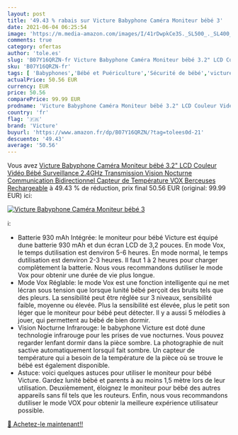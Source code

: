 ```yaml
---
layout: post
title: '49.43 % rabais sur Victure Babyphone Caméra Moniteur bébé 3'
date: 2021-06-04 06:25:54
image: 'https://m.media-amazon.com/images/I/41rDwpkCe3S._SL500_._SL400_.jpg'
comments: true
category: ofertas
author: 'tole.es'
slug: 'B07Y16QRZN-fr Victure Babyphone Caméra Moniteur bébé 3.2" LCD Couleur...'
sku: 'B07Y16QRZN-fr'
tags: [ 'Babyphones','Bébé et Puériculture','Sécurité de bébé','victure', ]
actualPrice: 50.56 EUR
currency: EUR
price: 50.56
comparePrice: 99.99 EUR
prodname: 'Victure Babyphone Caméra Moniteur bébé 3.2" LCD Couleur Vidéo Bébé Surveillance 2.4GHz Transmission  Vision Nocturne  Communication Bidirectionnel  Capteur de Température  VOX  Berceuses  Rechargeable'
country: 'fr'
flag: '🇫🇷'
brand: 'Victure'
buyurl: 'https://www.amazon.fr/dp/B07Y16QRZN/?tag=tolees0d-21'
descuento: '49.43'
average: '50.56'
---
```


Vous avez [Victure Babyphone Caméra Moniteur bébé 3.2" LCD Couleur Vidéo Bébé Surveillance 2.4GHz Transmission  Vision Nocturne  Communication Bidirectionnel  Capteur de Température  VOX  Berceuses  Rechargeable](https://www.amazon.fr/dp/B07Y16QRZN/?tag=tolees0d-21)  à  49.43 % de réduction, prix final  50.56 EUR (original: 99.99 EUR) ici:

[![Victure Babyphone Caméra Moniteur bébé 3](https://m.media-amazon.com/images/I/41rDwpkCe3S._SL500_._SL400_.jpg)](https://www.amazon.fr/dp/B07Y16QRZN/?tag=tolees0d-21)

ℹ️:

- Batterie 930 mAh Intégrée: le moniteur pour bébé Victure est équipé dune batterie 930 mAh et dun écran LCD de 3,2 pouces. En mode Vox, le temps dutilisation est denviron 5-6 heures. En mode normal, le temps dutilisation est denviron 2-3 heures. Il faut 1 à 2 heures pour charger complètement la batterie. Nous vous recommandons dutiliser le mode Vox pour obtenir une durée de vie plus longue.
- Mode Vox Réglable: le mode Vox est une fonction intelligente qui ne met lécran sous tension que lorsque lunité bébé perçoit des bruits tels que des pleurs. La sensibilité peut être réglée sur 3 niveaux, sensibilité faible, moyenne ou élevée. Plus la sensibilité est élevée, plus le petit son léger que le moniteur pour bébé peut détecter. Il y a aussi 5 mélodies à jouer, qui permettent au bébé de bien dormir.
- Vision Nocturne Infrarouge: le babyphone Victure est doté dune technologie infrarouge pour les prises de vue nocturnes. Vous pouvez regarder lenfant dormir dans la pièce sombre. La photographie de nuit sactive automatiquement lorsquil fait sombre. Un capteur de température qui a besoin de la température de la pièce où se trouve le bébé est également disponible.
- Astuce: voici quelques astuces pour utiliser le moniteur pour bébé Victure. Gardez lunité bébé et parents à au moins 1,5 mètre lors de leur utilisation. Deuxièmement, éloignez le moniteur pour bébé des autres appareils sans fil tels que les routeurs. Enfin, nous vous recommandons dutiliser le mode VOX pour obtenir la meilleure expérience utilisateur possible.

[🛒 Achetez-le maintenant!!](https://www.amazon.fr/dp/B07Y16QRZN/?tag=tolees0d-21)
